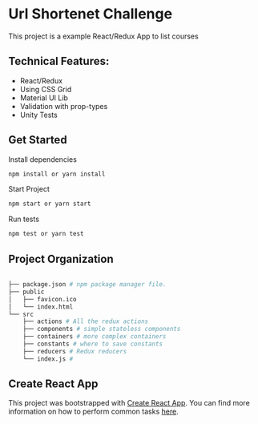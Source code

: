 # Url Shortenet Challenge

This project is a example React/Redux App to list courses

## Technical Features:
* React/Redux
* Using CSS Grid
* Material UI Lib
* Validation with prop-types
* Unity Tests

## Get Started

Install dependencies
```bash
npm install or yarn install
```
Start Project
```bash
npm start or yarn start
```
Run tests
```bash
npm test or yarn test
```


## Project Organization

```bash

├── package.json # npm package manager file. 
├── public
│   ├── favicon.ico 
│   └── index.html 
└── src
    ├── actions # All the redux actions
    ├── components # simple stateless components
    ├── containers # more complex containers
    ├── constants # where to save constants
    ├── reducers # Redux reducers
    └── index.js #
```

## Create React App

This project was bootstrapped with [Create React App](https://github.com/facebookincubator/create-react-app). You can find more information on how to perform common tasks [here](https://github.com/facebookincubator/create-react-app/blob/master/packages/react-scripts/template/README.md).

